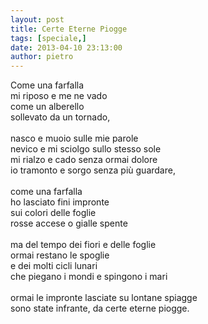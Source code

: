 ```yaml
---
layout: post
title: Certe Eterne Piogge
tags: [speciale,]
date: 2013-04-10 23:13:00
author: pietro
---
```

Come una farfalla<br/>mi riposo e me ne vado<br/>come un alberello<br/>sollevato da un tornado,<br/><br/>nasco e muoio sulle mie parole<br/>nevico e mi sciolgo sullo stesso sole<br/>mi rialzo e cado senza ormai dolore<br/>io tramonto e sorgo senza più guardare,<br/><br/>come una farfalla<br/>ho lasciato fini impronte<br/>sui colori delle foglie<br/>rosse accese o gialle spente<br/><br/>ma del tempo dei fiori e delle foglie<br/>ormai restano le spoglie<br/>e dei molti cicli lunari<br/>che piegano i mondi e spingono i mari<br/><br/>ormai le impronte lasciate su lontane spiagge<br/>sono state infrante, da certe eterne piogge.<br/><br/>
